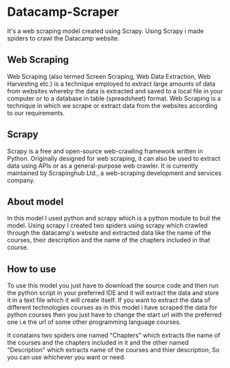 # Datacamp-Scraper
It's a web scraping model created using Scrapy. Using Scrapy i made spiders to crawl the Datacamp website.



## Web Scraping
Web Scraping (also termed Screen Scraping, Web Data Extraction, Web Harvesting etc.) is a technique employed to extract large amounts of data from websites whereby the data is extracted and saved to a local file in your computer or to a database in table (spreadsheet) format. Web Scraping is a technique in which we scrape or extract data from the websites according to our requirements.



## Scrapy
Scrapy is a free and open-source web-crawling framework written in Python. Originally designed for web scraping, it can also be used to extract data using APIs or as a general-purpose web crawler. It is currently maintained by Scrapinghub Ltd., a web-scraping development and services company.



## About model
In this model I used python and scrapy which is a python module to buil the model. Using scrapy I created two spiders using scrapy which crawled through the datacamp's website and extracted data like the name of the courses, their description and the name of the chapters included in that course.



## How to use
To use this model you just have to download the source code and then run the python script in your preferred IDE and it will extract the data and store it in a text file which it will create itself. If you want to extract the data of different technologies courses as in this model i have scraped the data for python courses then you just have to change the start url with the preferred one i.e the url of some other programming language courses.

It conatains two spiders one named "Chapters" which extracts the name of the courses and the chapters included in it and the other named "Description" which extracts name of the courses and thier description, So you can use whichever you  want or need.
